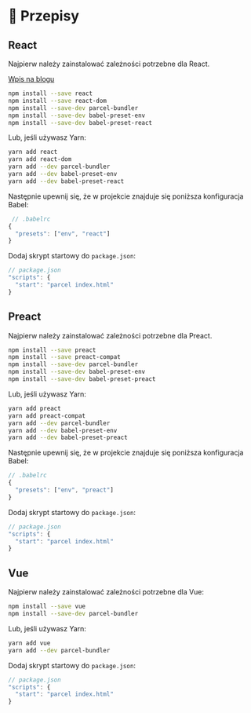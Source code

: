 # 🍰 Przepisy

## React

Najpierw należy zainstalować zależności potrzebne dla React.

[Wpis na blogu](http://blog.jakoblind.no/react-parcel/)

```bash
npm install --save react
npm install --save react-dom
npm install --save-dev parcel-bundler
npm install --save-dev babel-preset-env
npm install --save-dev babel-preset-react
```

Lub, jeśli używasz Yarn:

```bash
yarn add react
yarn add react-dom
yarn add --dev parcel-bundler
yarn add --dev babel-preset-env
yarn add --dev babel-preset-react
```

Następnie upewnij się, że w projekcie znajduje się poniższa konfiguracja Babel:

```javascript
 // .babelrc
{
  "presets": ["env", "react"]
}
```

Dodaj skrypt startowy do `package.json`:

```javascript
// package.json
"scripts": {
  "start": "parcel index.html"
}
```

## Preact

Najpierw należy zainstalować zależności potrzebne dla Preact.

```bash
npm install --save preact
npm install --save preact-compat
npm install --save-dev parcel-bundler
npm install --save-dev babel-preset-env
npm install --save-dev babel-preset-preact
```

Lub, jeśli używasz Yarn:

```bash
yarn add preact
yarn add preact-compat
yarn add --dev parcel-bundler
yarn add --dev babel-preset-env
yarn add --dev babel-preset-preact
```

Następnie upewnij się, że w projekcie znajduje się poniższa konfiguracja Babel:

```javascript
// .babelrc
{
  "presets": ["env", "preact"]
}
```

Dodaj skrypt startowy do `package.json`:

```javascript
// package.json
"scripts": {
  "start": "parcel index.html"
}
```

## Vue

Najpierw należy zainstalować zależności potrzebne dla Vue:

```bash
npm install --save vue
npm install --save-dev parcel-bundler
```

Lub, jeśli używasz Yarn:

```bash
yarn add vue
yarn add --dev parcel-bundler
```

Dodaj skrypt startowy do `package.json`:

```javascript
// package.json
"scripts": {
  "start": "parcel index.html"
}
```

